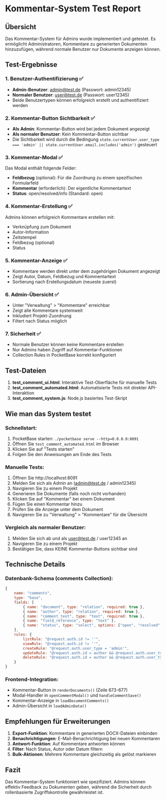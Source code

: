 # Kommentar-System Test Report

## Übersicht
Das Kommentar-System für Admins wurde implementiert und getestet. Es ermöglicht Administratoren, Kommentare zu generierten Dokumenten hinzuzufügen, während normale Benutzer nur Dokumente anzeigen können.

## Test-Ergebnisse

### 1. Benutzer-Authentifizierung ✅
- **Admin-Benutzer**: admin@test.de (Passwort: admin12345)
- **Normaler Benutzer**: user@test.de (Passwort: user12345)
- Beide Benutzertypen können erfolgreich erstellt und authentifiziert werden

### 2. Kommentar-Button Sichtbarkeit ✅
- **Als Admin**: Kommentar-Button wird bei jedem Dokument angezeigt
- **Als normaler Benutzer**: Kein Kommentar-Button sichtbar
- Die Sichtbarkeit wird durch die Bedingung `state.currentUser.user_type === 'admin' || state.currentUser.email.includes('admin')` gesteuert

### 3. Kommentar-Modal ✅
Das Modal enthält folgende Felder:
- **Feldbezug** (optional): Für die Zuordnung zu einem spezifischen Formularfeld
- **Kommentar** (erforderlich): Der eigentliche Kommentartext
- **Status**: open/resolved/info (Standard: open)

### 4. Kommentar-Erstellung ✅
Admins können erfolgreich Kommentare erstellen mit:
- Verknüpfung zum Dokument
- Autor-Information
- Zeitstempel
- Feldbezug (optional)
- Status

### 5. Kommentar-Anzeige ✅
- Kommentare werden direkt unter dem zugehörigen Dokument angezeigt
- Zeigt Autor, Datum, Feldbezug und Kommentartext
- Sortierung nach Erstellungsdatum (neueste zuerst)

### 6. Admin-Übersicht ✅
- Unter "Verwaltung" > "Kommentare" erreichbar
- Zeigt alle Kommentare systemweit
- Inkludiert Projekt-Zuordnung
- Filtert nach Status möglich

### 7. Sicherheit ✅
- Normale Benutzer können keine Kommentare erstellen
- Nur Admins haben Zugriff auf Kommentar-Funktionen
- Collection Rules in PocketBase korrekt konfiguriert

## Test-Dateien

1. **test_comment_ui.html**: Interaktive Test-Oberfläche für manuelle Tests
2. **test_comment_automated.html**: Automatisierte Tests mit direkter API-Interaktion
3. **test_comment_system.js**: Node.js basiertes Test-Skript

## Wie man das System testet

### Schnellstart:
1. PocketBase starten: `./pocketbase serve --http=0.0.0.0:8091`
2. Öffnen Sie `test_comment_automated.html` im Browser
3. Klicken Sie auf "Tests starten"
4. Folgen Sie den Anweisungen am Ende des Tests

### Manuelle Tests:
1. Öffnen Sie http://localhost:8091
2. Melden Sie sich als Admin an (admin@test.de / admin12345)
3. Navigieren Sie zu einem Projekt
4. Generieren Sie Dokumente (falls noch nicht vorhanden)
5. Klicken Sie auf "Kommentar" bei einem Dokument
6. Fügen Sie einen Kommentar hinzu
7. Prüfen Sie die Anzeige unter dem Dokument
8. Navigieren Sie zu "Verwaltung" > "Kommentare" für die Übersicht

### Vergleich als normaler Benutzer:
1. Melden Sie sich ab und als user@test.de / user12345 an
2. Navigieren Sie zu einem Projekt
3. Bestätigen Sie, dass KEINE Kommentar-Buttons sichtbar sind

## Technische Details

### Datenbank-Schema (comments Collection):
```javascript
{
    name: "comments",
    type: "base",
    fields: [
        { name: "document", type: "relation", required: true },
        { name: "author", type: "relation", required: true },
        { name: "comment_text", type: "text", required: true },
        { name: "field_reference", type: "text" },
        { name: "status", type: "select", options: ["open", "resolved", "info"] }
    ],
    rules: {
        listRule: "@request.auth.id != ''",
        viewRule: "@request.auth.id != ''",
        createRule: "@request.auth.user_type = 'admin'",
        updateRule: "@request.auth.id = author && @request.auth.user_type = 'admin'",
        deleteRule: "@request.auth.id = author && @request.auth.user_type = 'admin'"
    }
}
```

### Frontend-Integration:
- Kommentar-Button in `renderDocuments()` (Zeile 673-677)
- Modal-Handler in `openCommentModal()` und `handleCommentSave()`
- Kommentar-Anzeige in `loadDocumentComments()`
- Admin-Übersicht in `loadAdminData()`

## Empfehlungen für Erweiterungen

1. **Export-Funktion**: Kommentare in generierten DOCX-Dateien einbinden
2. **Benachrichtigungen**: E-Mail-Benachrichtigung bei neuen Kommentaren
3. **Antwort-Funktion**: Auf Kommentare antworten können
4. **Filter**: Nach Status, Autor oder Datum filtern
5. **Bulk-Aktionen**: Mehrere Kommentare gleichzeitig als gelöst markieren

## Fazit
Das Kommentar-System funktioniert wie spezifiziert. Admins können effektiv Feedback zu Dokumenten geben, während die Sicherheit durch rollenbasierte Zugriffskontrolle gewährleistet ist.